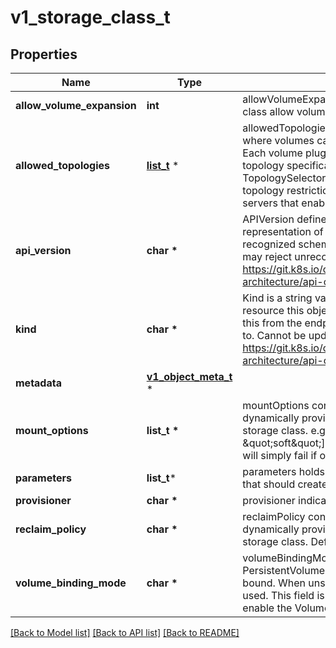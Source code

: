 # v1_storage_class_t

## Properties
Name | Type | Description | Notes
------------ | ------------- | ------------- | -------------
**allow_volume_expansion** | **int** | allowVolumeExpansion shows whether the storage class allow volume expand. | [optional] 
**allowed_topologies** | [**list_t**](v1_topology_selector_term.md) \* | allowedTopologies restrict the node topologies where volumes can be dynamically provisioned. Each volume plugin defines its own supported topology specifications. An empty TopologySelectorTerm list means there is no topology restriction. This field is only honored by servers that enable the VolumeScheduling feature. | [optional] 
**api_version** | **char \*** | APIVersion defines the versioned schema of this representation of an object. Servers should convert recognized schemas to the latest internal value, and may reject unrecognized values. More info: https://git.k8s.io/community/contributors/devel/sig-architecture/api-conventions.md#resources | [optional] 
**kind** | **char \*** | Kind is a string value representing the REST resource this object represents. Servers may infer this from the endpoint the client submits requests to. Cannot be updated. In CamelCase. More info: https://git.k8s.io/community/contributors/devel/sig-architecture/api-conventions.md#types-kinds | [optional] 
**metadata** | [**v1_object_meta_t**](v1_object_meta.md) \* |  | [optional] 
**mount_options** | **list_t \*** | mountOptions controls the mountOptions for dynamically provisioned PersistentVolumes of this storage class. e.g. [\&quot;ro\&quot;, \&quot;soft\&quot;]. Not validated - mount of the PVs will simply fail if one is invalid. | [optional] 
**parameters** | **list_t*** | parameters holds the parameters for the provisioner that should create volumes of this storage class. | [optional] 
**provisioner** | **char \*** | provisioner indicates the type of the provisioner. | 
**reclaim_policy** | **char \*** | reclaimPolicy controls the reclaimPolicy for dynamically provisioned PersistentVolumes of this storage class. Defaults to Delete. | [optional] 
**volume_binding_mode** | **char \*** | volumeBindingMode indicates how PersistentVolumeClaims should be provisioned and bound.  When unset, VolumeBindingImmediate is used. This field is only honored by servers that enable the VolumeScheduling feature. | [optional] 

[[Back to Model list]](../README.md#documentation-for-models) [[Back to API list]](../README.md#documentation-for-api-endpoints) [[Back to README]](../README.md)


